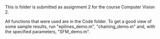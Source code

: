 

This is folder is submitted as assignment 2 for the course Computer Vision 2.

All functions that were used are in the Code folder. To get a good view of some sample results, run "epilines_demo.m", "chaining_demo.m" and, with the specified parameters, "SFM_demo.m".

